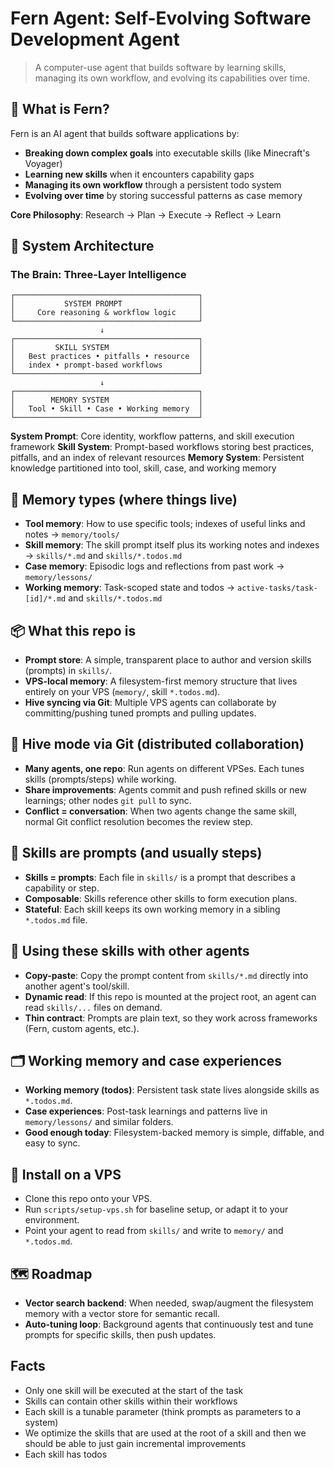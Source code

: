 # Fern Agent: Self-Evolving Software Development Agent

> A computer-use agent that builds software by learning skills, managing its own workflow, and evolving its capabilities over time.

## 🎯 What is Fern?

Fern is an AI agent that builds software applications by:
- **Breaking down complex goals** into executable skills (like Minecraft's Voyager)
- **Learning new skills** when it encounters capability gaps
- **Managing its own workflow** through a persistent todo system
- **Evolving over time** by storing successful patterns as case memory

**Core Philosophy**: Research → Plan → Execute → Reflect → Learn

## 🧠 System Architecture

### The Brain: Three-Layer Intelligence

```
┌─────────────────────────────────────────┐
│           SYSTEM PROMPT                 │
│     Core reasoning & workflow logic     │
└─────────────────────────────────────────┘
                    ↓
┌─────────────────────────────────────────┐
│         SKILL SYSTEM                    │
│   Best practices • pitfalls • resource  │
│   index • prompt-based workflows        │
└─────────────────────────────────────────┘
                    ↓
┌─────────────────────────────────────────┐
│        MEMORY SYSTEM                    │
│   Tool • Skill • Case • Working memory  │
└─────────────────────────────────────────┘
```

**System Prompt**: Core identity, workflow patterns, and skill execution framework
**Skill System**: Prompt-based workflows storing best practices, pitfalls, and an index of relevant resources
**Memory System**: Persistent knowledge partitioned into tool, skill, case, and working memory

## 🧠 Memory types (where things live)

- **Tool memory**: How to use specific tools; indexes of useful links and notes → `memory/tools/`
- **Skill memory**: The skill prompt itself plus its working notes and indexes → `skills/*.md` and `skills/*.todos.md`
- **Case memory**: Episodic logs and reflections from past work → `memory/lessons/`
- **Working memory**: Task-scoped state and todos → `active-tasks/task-[id]/*.md` and `skills/*.todos.md`

## 📦 What this repo is

- **Prompt store**: A simple, transparent place to author and version skills (prompts) in `skills/`.
- **VPS-local memory**: A filesystem-first memory structure that lives entirely on your VPS (`memory/`, skill `*.todos.md`).
- **Hive syncing via Git**: Multiple VPS agents can collaborate by committing/pushing tuned prompts and pulling updates.

## 🐝 Hive mode via Git (distributed collaboration)

- **Many agents, one repo**: Run agents on different VPSes. Each tunes skills (prompts/steps) while working.
- **Share improvements**: Agents commit and push refined skills or new learnings; other nodes `git pull` to sync.
- **Conflict = conversation**: When two agents change the same skill, normal Git conflict resolution becomes the review step.

## 🧩 Skills are prompts (and usually steps)

- **Skills = prompts**: Each file in `skills/` is a prompt that describes a capability or step.
- **Composable**: Skills reference other skills to form execution plans.
- **Stateful**: Each skill keeps its own working memory in a sibling `*.todos.md` file.

## 🔌 Using these skills with other agents

- **Copy-paste**: Copy the prompt content from `skills/*.md` directly into another agent's tool/skill.
- **Dynamic read**: If this repo is mounted at the project root, an agent can read `skills/...` files on demand.
- **Thin contract**: Prompts are plain text, so they work across frameworks (Fern, custom agents, etc.).

## 🗂️ Working memory and case experiences

- **Working memory (todos)**: Persistent task state lives alongside skills as `*.todos.md`.
- **Case experiences**: Post-task learnings and patterns live in `memory/lessons/` and similar folders.
- **Good enough today**: Filesystem-backed memory is simple, diffable, and easy to sync.

## 🚀 Install on a VPS

- Clone this repo onto your VPS.
- Run `scripts/setup-vps.sh` for baseline setup, or adapt it to your environment.
- Point your agent to read from `skills/` and write to `memory/` and `*.todos.md`.

## 🗺️ Roadmap

- **Vector search backend**: When needed, swap/augment the filesystem memory with a vector store for semantic recall.
- **Auto-tuning loop**: Background agents that continuously test and tune prompts for specific skills, then push updates.

## Facts
- Only one skill will be executed at the start of the task
- Skills can contain other skills within their workflows
- Each skill is a tunable parameter (think prompts as parameters to a system)
- We optimize the skills that are used at the root of a skill and then we should be able to just gain incremental improvements
- Each skill has todos